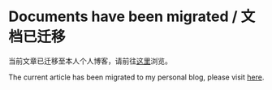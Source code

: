 Documents have been migrated / 文档已迁移
======

当前文章已迁移至本人个人博客，请前往[这里](https://qtqtericchiu.github.io/blog/articles/2023/01/13/%E5%B8%B8%E8%A7%81%E9%97%AE%E9%A2%98%E8%A7%A3%E7%AD%94%E5%8F%8A%E6%94%AF%E6%8C%81%E7%9A%84%E5%BA%94%E7%94%A8/)浏览。

The current article has been migrated to my personal blog, please visit [here](https://qtqtericchiu.github.io/blog/articles/2023/01/13/%E5%B8%B8%E8%A7%81%E9%97%AE%E9%A2%98%E8%A7%A3%E7%AD%94%E5%8F%8A%E6%94%AF%E6%8C%81%E7%9A%84%E5%BA%94%E7%94%A8/).

